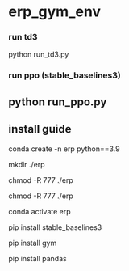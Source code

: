 # erp_gym_env

### run td3
python run_td3.py

### run ppo (stable_baselines3)

python run_ppo.py
-----------------------------------------------------

## install guide
conda create -n erp python==3.9

mkdir ./erp

chmod -R 777 ./erp

chmod -R 777 ./erp

conda activate erp


pip install stable_baselines3

pip install gym

pip install pandas
